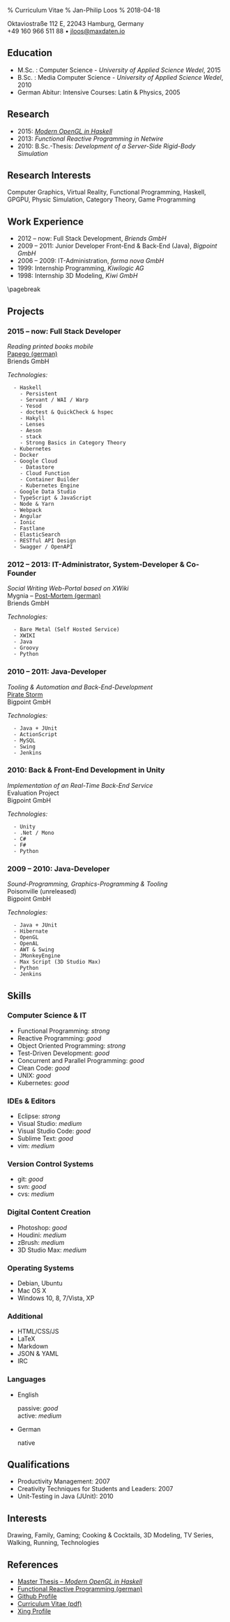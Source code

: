 % Curriculum Vitae
% Jan-Philip Loos
% 2018-04-18

Oktaviostraße 112 E, 22043 Hamburg, Germany\
+49 160 966 511 88 • <jloos@maxdaten.io>

## Education

- M.Sc. : Computer Science - *University of Applied Science Wedel*, 2015
- B.Sc. : Media Computer Science - *University of Applied Science Wedel*, 2010
- German Abitur: Intensive Courses: Latin & Physics, 2005

## Research

- 2015: [*Modern OpenGL in Haskell*](https://github.com/MaxDaten/master-thesis/releases/download/1.0/master-thesis.pdf)
- 2013: *Functional Reactive Programming in Netwire*
- 2010: B.Sc.-Thesis: *Development of a Server-Side Rigid-Body Simulation*

## Research Interests

Computer Graphics, Virtual Reality, Functional Programming, Haskell, GPGPU, Physic Simulation, Category Theory, Game Programming

## Work Experience

- 2012 – now: Full Stack Development, *Briends GmbH*
- 2009 – 2011: Junior Developer Front-End & Back-End (Java), *Bigpoint GmbH*
- 2006 – 2009: IT-Administration, *forma nova GmbH*
- 1999: Internship Programming, *Kiwilogic AG*
- 1998: Internship 3D Modeling, *Kiwi GmbH*

\pagebreak

## Projects

### 2015 – now: Full Stack Developer

  *Reading printed books mobile*\
  [Papego (german)](http://papego.de)\
  Briends GmbH

  *Technologies:*

      - Haskell
        - Persistent
        - Servant / WAI / Warp
        - Yesod
        - doctest & QuickCheck & hspec
        - Hakyll
        - Lenses
        - Aeson
        - stack
        - Strong Basics in Category Theory
      - Kubernetes
      - Docker
      - Google Cloud
        - Datastore
        - Cloud Function
        - Container Builder
        - Kubernetes Engine
      - Google Data Studio
      - TypeScript & JavaScript
      - Node & Yarn
      - Webpack
      - Angular
      - Ionic
      - Fastlane
      - ElasticSearch
      - RESTful API Design
      - Swagger / OpenAPI

### 2012 – 2013: IT-Administrator, System-Developer & Co-Founder

  *Social Writing Web-Portal based on XWiki*\
  Mygnia – [Post-Mortem (german)](http://karl-olsberg.jimdo.com/mygnia/)\
  Briends GmbH

  *Technologies:*

      - Bare Metal (Self Hosted Service)
      - XWIKI
      - Java
      - Groovy
      - Python

### 2010 – 2011: Java-Developer

  *Tooling & Automation and Back-End-Development*\
  [Pirate Storm]((http://www.piratestorm.de/?locale=en_GB))\
  Bigpoint GmbH

  *Technologies:*

      - Java + JUnit
      - ActionScript
      - MySQL
      - Swing
      - Jenkins

### 2010: Back & Front-End Development in Unity

  *Implementation of an Real-Time Back-End Service*\
  Evaluation Project\
  Bigpoint GmbH

  *Technologies:*

      - Unity
      - .Net / Mono
      - C#
      - F#
      - Python

### 2009 – 2010: Java-Developer

  *Sound-Programming, Graphics-Programming & Tooling*\
  Poisonville (unreleased)\
  Bigpoint GmbH

  *Technologies:*

      - Java + JUnit
      - Hibernate
      - OpenGL
      - OpenAL
      - AWT & Swing
      - JMonkeyEngine
      - Max Script (3D Studio Max)
      - Python
      - Jenkins

## Skills

### Computer Science & IT

- Functional Programming: *strong*
- Reactive Programming: *good*
- Object Oriented Programming: *strong*
- Test-Driven Development: *good*
- Concurrent and Parallel Programming: *good*
- Clean Code: *good*
- UNIX: *good*
- Kubernetes: *good*

### IDEs & Editors

- Eclipse: *strong*
- Visual Studio: *medium*
- Visual Studio Code: *good*
- Sublime Text: *good*
- vim: *medium*

### Version Control Systems

- git: *good*
- svn: *good*
- cvs: *medium*

### Digital Content Creation

- Photoshop: *good*
- Houdini: *medium*
- zBrush: *medium*
- 3D Studio Max: *medium*

### Operating Systems

- Debian, Ubuntu
- Mac OS X
- Windows 10, 8, 7/Vista, XP

### Additional

- HTML/CSS/JS
- LaTeX
- Markdown
- JSON & YAML
- IRC

### Languages

- English

    passive: *good*\
    active: *medium*

- German

    native

## Qualifications

- Productivity Management: 2007
- Creativity Techniques for Students and Leaders: 2007
- Unit-Testing in Java (JUnit): 2010

## Interests

Drawing, Family, Gaming; Cooking & Cocktails, 3D Modeling, TV Series, Walking, Running, Technologies

## References

- [Master Thesis – *Modern OpenGL in Haskell*](https://github.com/MaxDaten/master-thesis/releases/download/1.0/master-thesis.pdf)
- [Functional Reactive Programming (german)](http://stud.fh-wedel.de/~inf9912/research/20131207-info-seminar-frp-netwire/)
- [Github Profile](https://github.com/MaxDaten)
- [Curriculum Vitae (pdf)](./curriculum-vitae.pdf)
- [Xing Profile](https://www.xing.com/profile/JanPhilip_Loos/cv)
